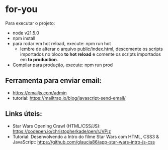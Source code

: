 # for-you
Para executar o projeto:
- node v21.5.0
- npm install
- para rodar em hot reload, execute: npm run hot
  - lembre de alterar o arquivo public/index.html, descomente os scripts importados no bloco **to hot reload** e comente os scripts importados em **to production**.
- Compilar para produção, execute: npm run prod


## Ferramenta para enviar email:

- https://emailjs.com/admin
- tutorial: https://mailtrap.io/blog/javascript-send-email/


## Links úteis:
- Star Wars Opening Crawl (HTML/CSS/JS): https://codepen.io/christopherkade/pen/rJVPjz
- Tutorial: Desenvolvendo a Intro do filme Star Wars com HTML, CSS3 & JavaScript: https://github.com/glaucia86/app-star-wars-intro-js-css
